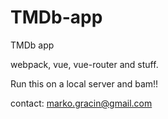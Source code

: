 # TMDb-app
TMDb app

webpack,
vue,
vue-router and stuff.

Run this on a local server and bam!!

contact: marko.gracin@gmail.com
